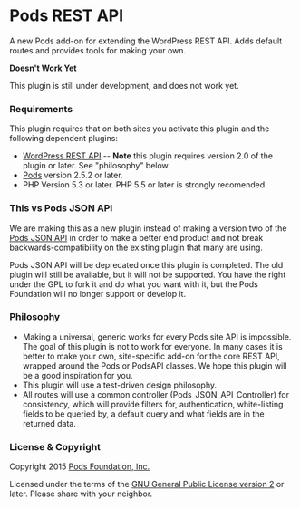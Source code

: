 Pods REST API
==========

A new Pods add-on for extending the WordPress REST API. Adds default routes and provides tools for making your own.

<strong>Doesn't Work Yet</strong>

This plugin is still under development, and does not work yet.

### Requirements
This plugin requires that on both sites you activate this plugin and the following dependent plugins:

* [WordPress REST API](https://wordpress.org/plugins/json-rest-api/) -- <strong>Note</strong> this plugin requires version 2.0 of the plugin or later. See "philosophy" below.
* [Pods](https://wordpress.org/plugins/pods/) version 2.5.2 or later.
* PHP Version 5.3 or later. PHP 5.5 or later is strongly recomended.

### This vs Pods JSON API
We are making this as a new plugin instead of making a version two of the [Pods JSON API](https://github.com/pods-framework/pods-json-api) in order to make a better end product and not break backwards-compatibility on the existing plugin that many are using.

Pods JSON API will be deprecated once this plugin is completed. The old plugin will still be available, but it will not be supported. You have the right under the GPL to fork it and do what you want with it, but the Pods Foundation will no longer support or develop it.

### Philosophy
* Making a universal, generic works for every Pods site API is impossible. The goal of this plugin is not to work for everyone. In many cases it is better to make your own, site-specific add-on for the core REST API, wrapped around the Pods or PodsAPI classes. We hope this plugin will be a good inspiration for you.
* This plugin will use a test-driven design philosophy.
* All routes will use a common controller (Pods_JSON_API_Controller) for consistency, which will provide filters for, authentication, white-listing fields to be queried by, a default query and what fields are in the returned data.

### License & Copyright
Copyright 2015  [Pods Foundation, Inc.](http://podsfoundation.org)

Licensed under the terms of the [GNU General Public License version 2](http://www.gnu.org/licenses/gpl-2.0.html) or later. Please share with your neighbor.



